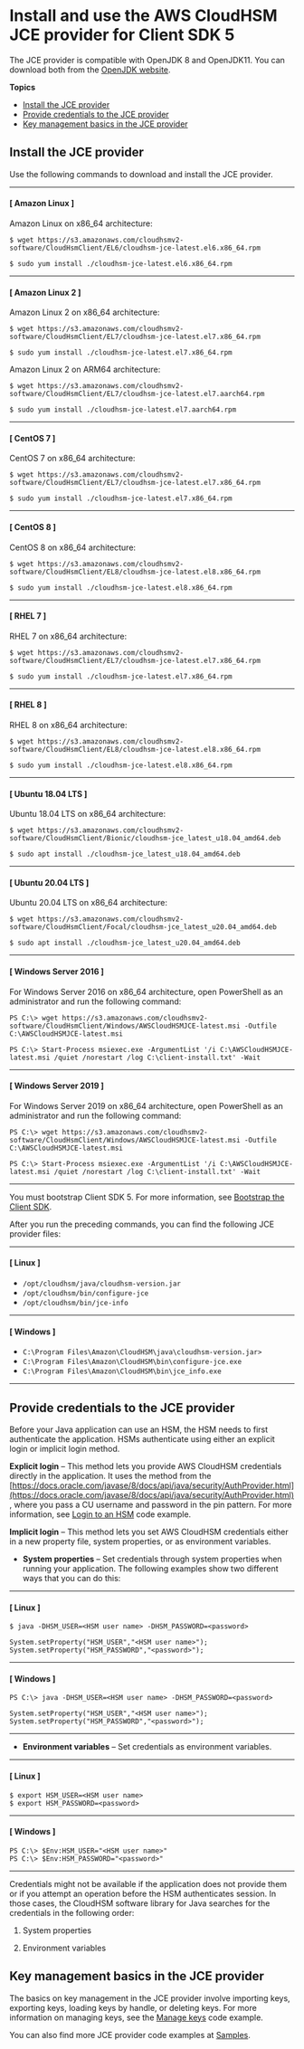 # Install and use the AWS CloudHSM JCE provider for Client SDK 5<a name="java-library-install_5"></a>

The JCE provider is compatible with OpenJDK 8 and OpenJDK11\. You can download both from the [OpenJDK website](https://openjdk.java.net/)\.

**Topics**
+ [Install the JCE provider](#install-java-library_5)
+ [Provide credentials to the JCE provider](#java-library-credentials_5)
+ [Key management basics in the JCE provider](#java-library-key-basics_5)

## Install the JCE provider<a name="install-java-library_5"></a>

Use the following commands to download and install the JCE provider\. 

------
#### [ Amazon Linux ]

Amazon Linux on x86\_64 architecture:

```
$ wget https://s3.amazonaws.com/cloudhsmv2-software/CloudHsmClient/EL6/cloudhsm-jce-latest.el6.x86_64.rpm
```

```
$ sudo yum install ./cloudhsm-jce-latest.el6.x86_64.rpm
```

------
#### [ Amazon Linux 2 ]

Amazon Linux 2 on x86\_64 architecture:

```
$ wget https://s3.amazonaws.com/cloudhsmv2-software/CloudHsmClient/EL7/cloudhsm-jce-latest.el7.x86_64.rpm
```

```
$ sudo yum install ./cloudhsm-jce-latest.el7.x86_64.rpm
```

Amazon Linux 2 on ARM64 architecture:

```
$ wget https://s3.amazonaws.com/cloudhsmv2-software/CloudHsmClient/EL7/cloudhsm-jce-latest.el7.aarch64.rpm
```

```
$ sudo yum install ./cloudhsm-jce-latest.el7.aarch64.rpm
```

------
#### [ CentOS 7 ]

CentOS 7 on x86\_64 architecture:

```
$ wget https://s3.amazonaws.com/cloudhsmv2-software/CloudHsmClient/EL7/cloudhsm-jce-latest.el7.x86_64.rpm
```

```
$ sudo yum install ./cloudhsm-jce-latest.el7.x86_64.rpm
```

------
#### [ CentOS 8 ]

CentOS 8 on x86\_64 architecture:

```
$ wget https://s3.amazonaws.com/cloudhsmv2-software/CloudHsmClient/EL8/cloudhsm-jce-latest.el8.x86_64.rpm
```

```
$ sudo yum install ./cloudhsm-jce-latest.el8.x86_64.rpm
```

------
#### [ RHEL 7 ]

RHEL 7 on x86\_64 architecture:

```
$ wget https://s3.amazonaws.com/cloudhsmv2-software/CloudHsmClient/EL7/cloudhsm-jce-latest.el7.x86_64.rpm
```

```
$ sudo yum install ./cloudhsm-jce-latest.el7.x86_64.rpm
```

------
#### [ RHEL 8 ]

RHEL 8 on x86\_64 architecture:

```
$ wget https://s3.amazonaws.com/cloudhsmv2-software/CloudHsmClient/EL8/cloudhsm-jce-latest.el8.x86_64.rpm
```

```
$ sudo yum install ./cloudhsm-jce-latest.el8.x86_64.rpm
```

------
#### [ Ubuntu 18\.04 LTS ]

Ubuntu 18\.04 LTS on x86\_64 architecture:

```
$ wget https://s3.amazonaws.com/cloudhsmv2-software/CloudHsmClient/Bionic/cloudhsm-jce_latest_u18.04_amd64.deb
```

```
$ sudo apt install ./cloudhsm-jce_latest_u18.04_amd64.deb
```

------
#### [ Ubuntu 20\.04 LTS ]

Ubuntu 20\.04 LTS on x86\_64 architecture:

```
$ wget https://s3.amazonaws.com/cloudhsmv2-software/CloudHsmClient/Focal/cloudhsm-jce_latest_u20.04_amd64.deb
```

```
$ sudo apt install ./cloudhsm-jce_latest_u20.04_amd64.deb
```

------
#### [ Windows Server 2016 ]

For Windows Server 2016 on x86\_64 architecture, open PowerShell as an administrator and run the following command:

```
PS C:\> wget https://s3.amazonaws.com/cloudhsmv2-software/CloudHsmClient/Windows/AWSCloudHSMJCE-latest.msi -Outfile C:\AWSCloudHSMJCE-latest.msi
```

```
PS C:\> Start-Process msiexec.exe -ArgumentList '/i C:\AWSCloudHSMJCE-latest.msi /quiet /norestart /log C:\client-install.txt' -Wait
```

------
#### [ Windows Server 2019 ]

For Windows Server 2019 on x86\_64 architecture, open PowerShell as an administrator and run the following command:

```
PS C:\> wget https://s3.amazonaws.com/cloudhsmv2-software/CloudHsmClient/Windows/AWSCloudHSMJCE-latest.msi -Outfile C:\AWSCloudHSMJCE-latest.msi
```

```
PS C:\> Start-Process msiexec.exe -ArgumentList '/i C:\AWSCloudHSMJCE-latest.msi /quiet /norestart /log C:\client-install.txt' -Wait
```

------

You must bootstrap Client SDK 5\. For more information, see [Bootstrap the Client SDK](cluster-connect.md#connect-how-to)\.

After you run the preceding commands, you can find the following JCE provider files:

------
#### [ Linux ]
+ `/opt/cloudhsm/java/cloudhsm-version.jar`
+ `/opt/cloudhsm/bin/configure-jce`
+ `/opt/cloudhsm/bin/jce-info`

------
#### [ Windows ]
+ `C:\Program Files\Amazon\CloudHSM\java\cloudhsm-version.jar>`
+ `C:\Program Files\Amazon\CloudHSM\bin\configure-jce.exe`
+ `C:\Program Files\Amazon\CloudHSM\bin\jce_info.exe`

------

## Provide credentials to the JCE provider<a name="java-library-credentials_5"></a>

Before your Java application can use an HSM, the HSM needs to first authenticate the application\. HSMs authenticate using either an explicit login or implicit login method\.

**Explicit login** – This method lets you provide AWS CloudHSM credentials directly in the application\. It uses the method from the [https://docs.oracle.com/javase/8/docs/api/java/security/AuthProvider.html](https://docs.oracle.com/javase/8/docs/api/java/security/AuthProvider.html), where you pass a CU username and password in the pin pattern\. For more information, see [Login to an HSM](https://github.com/aws-samples/aws-cloudhsm-jce-examples/blob/sdk5/src/main/java/com/amazonaws/cloudhsm/examples/LoginRunner.java) code example\.

**Implicit login** – This method lets you set AWS CloudHSM credentials either in a new property file, system properties, or as environment variables\.
+ **System properties** – Set credentials through system properties when running your application\. The following examples show two different ways that you can do this:

------
#### [ Linux ]

  ```
  $ java -DHSM_USER=<HSM user name> -DHSM_PASSWORD=<password>
  ```

  ```
  System.setProperty("HSM_USER","<HSM user name>");
  System.setProperty("HSM_PASSWORD","<password>");
  ```

------
#### [ Windows ]

  ```
  PS C:\> java -DHSM_USER=<HSM user name> -DHSM_PASSWORD=<password>
  ```

  ```
  System.setProperty("HSM_USER","<HSM user name>");
  System.setProperty("HSM_PASSWORD","<password>");
  ```

------
+ **Environment variables** – Set credentials as environment variables\.

------
#### [ Linux ]

  ```
  $ export HSM_USER=<HSM user name>
  $ export HSM_PASSWORD=<password>
  ```

------
#### [ Windows ]

  ```
  PS C:\> $Env:HSM_USER="<HSM user name>"
  PS C:\> $Env:HSM_PASSWORD="<password>"
  ```

------

Credentials might not be available if the application does not provide them or if you attempt an operation before the HSM authenticates session\. In those cases, the CloudHSM software library for Java searches for the credentials in the following order:

1. System properties

1. Environment variables

## Key management basics in the JCE provider<a name="java-library-key-basics_5"></a>

The basics on key management in the JCE provider involve importing keys, exporting keys, loading keys by handle, or deleting keys\. For more information on managing keys, see the [Manage keys](https://github.com/aws-samples/aws-cloudhsm-jce-examples/blob/sdk5/src/main/java/com/amazonaws/cloudhsm/examples/KeyUtilitiesRunner.java) code example\.

You can also find more JCE provider code examples at [Samples](java-samples_5.md)\.